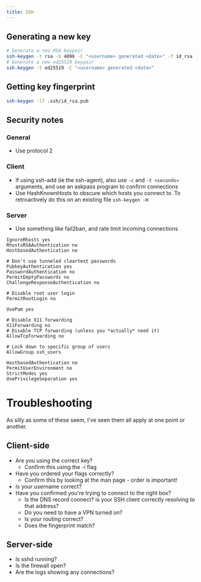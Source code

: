 ```yaml
---
title: SSH
---
```


## Generating a new key

```bash
# Generate a new RSA keypair
ssh-keygen -t rsa -b 4096 -C "<username> generated <date>" -f id_rsa
# Generate a new ed25519 keypair
ssh-keygen -t ed25519 -C "<username> generated <date>"
```

## Getting key fingerprint

```bash
ssh-keygen -lf .ssh/id_rsa.pub
```

## Security notes

### General


* Use protocol 2


### Client

* If using ssh-add (ie the ssh-agent), also use ``-c`` and ``-t <seconds>`` arguments, and use an askpass program to confirm connections
* Use HashKnownHosts to obscure which hosts you connect to. To retroactively do this on an existing file ``ssh-keygen -H``

### Server

* Use something like fail2ban, and rate limit incoming connections

```
IgnoreRhosts yes
RhostsRSAAuthentication no
HostbasedAuthentication no

# Don't use tunneled cleartext passwords
PubkeyAuthentication yes
PasswordAuthentication no
PermitEmptyPasswords no
ChallengeResponseAuthentication no

# Disable root user login
PermitRootLogin no

UsePam yes

# Disable X11 forwarding
X11Forwarding no
# Disable TCP forwarding (unless you *actually* need it)
AllowTcpForwarding no

# Lock down to specific group of users 
AllowGroup ssh_users

HostbasedAuthentication no
PermitUserEnvironment no
StrictModes yes
UsePrivilegeSeparation yes
```


# Troubleshooting
As silly as some of these seem, I've seen them all apply at one point or another.

## Client-side

* Are you using the correct key?
  * Confirm this using the -i flag
* Have you ordered your flags correctly?
  * Confirm this by looking at the man page - order is important!
* Is your username correct?
* Have you confirmed you're trying to connect to the right box?
  * Is the DNS record connect? is your SSH client correctly resolving to that address?
  * Do you need to have a VPN turned on?
  * Is your routing correct?
  * Does the fingerprint match?

## Server-side

- Is sshd running?
- Is the firewall open?
- Are the logs showing any connections?


